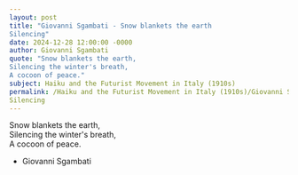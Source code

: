 ```yaml
---
layout: post
title: "Giovanni Sgambati - Snow blankets the earth  
Silencing"
date: 2024-12-28 12:00:00 -0000
author: Giovanni Sgambati
quote: "Snow blankets the earth,  
Silencing the winter's breath,  
A cocoon of peace."
subject: Haiku and the Futurist Movement in Italy (1910s)
permalink: /Haiku and the Futurist Movement in Italy (1910s)/Giovanni Sgambati/Giovanni Sgambati - Snow blankets the earth  
Silencing
---
```


Snow blankets the earth,  
Silencing the winter's breath,  
A cocoon of peace.

- Giovanni Sgambati
